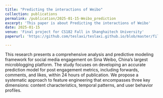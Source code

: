 ```yaml
---
title: "Predicting the interactions of Weibo"
collection: publications
permalink: /publication/2025-01-15-Weibo_prediction
excerpt: 'This paper is about Predicting the interactions of Weibo'
date: 2025-01-15
venue: 'Final project for CS182 Fall in Shanghaitech University'
paperurl: 'https://github.com/teslaxi/teslaxi.github.io/blob/master/files/Predicting_the_interactions_of_Weibo.pdf'

---
```


This research presents a comprehensive analysis and predictive modeling framework for social media engagement on Sina Weibo, China’s largest microblogging platform. The study focuses on developing an accurate prediction model for post engagement metrics, including forwards, comments, and likes, within 24 hours of publication. We propose a systematic approach to feature engineering that encompasses three key dimensions: content characteristics, temporal patterns, and user behavior profiles.


